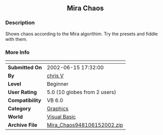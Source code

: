 ﻿<div align="center">

## Mira Chaos


</div>

### Description

Shows chaos according to the Mira algorithim. Try the presets and fiddle with them.
 
### More Info
 


<span>             |<span>
---                |---
**Submitted On**   |2002-06-15 17:32:00
**By**             |[chris V](https://github.com/Planet-Source-Code/PSCIndex/blob/master/ByAuthor/chris-v.md)
**Level**          |Beginner
**User Rating**    |5.0 (10 globes from 2 users)
**Compatibility**  |VB 6\.0
**Category**       |[Graphics](https://github.com/Planet-Source-Code/PSCIndex/blob/master/ByCategory/graphics__1-46.md)
**World**          |[Visual Basic](https://github.com/Planet-Source-Code/PSCIndex/blob/master/ByWorld/visual-basic.md)
**Archive File**   |[Mira\_Chaos948106152002\.zip](https://github.com/Planet-Source-Code/chris-v-mira-chaos__1-35879/archive/master.zip)








